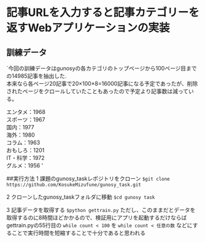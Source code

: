 # 記事URLを入力すると記事カテゴリーを返すWebアプリケーションの実装

## 訓練データ
`今回の訓練データはgunosyの各カテゴリのトップページから100ページ目までの14985記事を抽出した.  
本来なら各ページ20記事で20×100×8=16000記事になる予定であったが、削除されたページをクロールしていたこともあったので予定より記事数は減っている。 
 
エンタメ：1968  
スポーツ：1967  
国内：1977  
海外：1980  
コラム：1963  
おもしろ：1201  
IT・科学：1972  
グルメ：1956  '

##実行方法
1 課題のgunosy_taskレポジトリをクローン
`$git clone https://github.com/KosukeMizufune/gunosy_task.git`

2 クローンしたgunosy_taskフォルダに移動
`$cd gunosy task`

3 記事データを取得する
`$python gettrain.py`
ただし、このままだとデータを取得するのに8時間ほどかかるので、検証用にアプリを起動するだけならばgettrain.pyの55行目の
`while count < 100`
を
`while count < 任意の数`
などにすることで実行時間を短縮することで十分であると思われる
